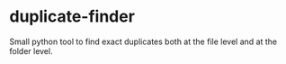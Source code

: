 # duplicate-finder
Small python tool to find exact duplicates both at the file level and at the folder level.
